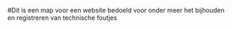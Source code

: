#Dit is een map voor een website bedoeld voor onder meer het bijhouden en registreren van technische foutjes 
